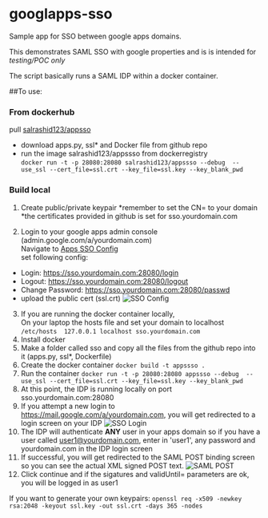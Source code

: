 # googlapps-sso
Sample app for SSO between google apps domains.

This demonstrates SAML SSO with google properties and is is intended for *testing/POC only*

The script basically runs a SAML IDP within a docker container.

##To use:
### From dockerhub
  pull [salrashid123/appsso](https://registry.hub.docker.com/u/salrashid123/appssso/)  
  * download apps.py, ssl* and Docker file from github repo  
  * run the image salrashid123/appssso  from dockerregistry  
  ```docker run -t -p 28080:28080 salrashid123/appssso --debug  --use_ssl --cert_file=ssl.crt --key_file=ssl.key --key_blank_pwd```  

### Build local
1. Create public/private keypair
*remember to set the CN= to your domain
*the certificates provided in github is set for sso.yourdomain.com

2. Login to your google apps admin console (admin.google.com/a/yourdomain.com)  
Navigate to [Apps SSO Config](https://admin.google.com/AdminHome?fral=1#SecuritySettings:flyout=sso)  
set following config:  
  *  Login:  https://sso.yourdomain.com:28080/login  
  *  Logout: https://sso.yourdomain.com:28080/logout  
  *  Change Password: https://sso.yourdomain.com:28080/passwd  
  *  upload the public cert (ssl.crt) ![SSO Config](images/sso_conifg.png) 
3. If you are running the docker container locally,  
  On your laptop the hosts file and set your domain to localhost  
```/etc/hosts  127.0.0.1 localhost sso.yourdomain.com```
4. Install docker
5. Make a folder called sso and copy all the files from the github repo into it (apps.py, ssl*, Dockerfile)
6. Create the docker container
```docker build -t appssso .```
7. Run the container
```docker run -t -p 28080:28080 appssso --debug  --use_ssl --cert_file=ssl.crt --key_file=ssl.key --key_blank_pwd```
8. At this point, the IDP is running locally on port sso.yourdomain.com:28080
9. If you attempt a new login to https://mail.google.com/a/yourdomain.com, you will get redirected to a login screen on your IDP ![SSO Login](images/sso_login.png) 
10. The IDP will authenticate **ANY** user in your apps domain so if you have a user called user1@yourdomain.com, enter in 'user1', any password
      and yourdomain.com in the IDP login screen
11. If successful, you will get redirected to the SAML POST binding screen so  you can see the actual XML signed POST text. ![SAML POST](images/saml_post.png) 
12. Click continue and if the sigatures and validUntil= parameters are ok, you will be logged in as user1


If you want to generate your own keypairs:
```openssl req -x509 -newkey rsa:2048 -keyout ssl.key -out ssl.crt -days 365 -nodes```  

